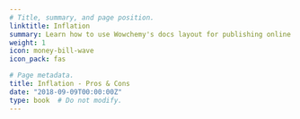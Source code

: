 ```yaml
---
# Title, summary, and page position.
linktitle: Inflation
summary: Learn how to use Wowchemy's docs layout for publishing online courses, software documentation, and tutorials.
weight: 1
icon: money-bill-wave
icon_pack: fas

# Page metadata.
title: Inflation - Pros & Cons
date: "2018-09-09T00:00:00Z"
type: book  # Do not modify.
---
```


